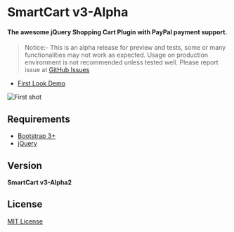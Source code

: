 # SmartCart v3-Alpha
#### The awesome jQuery Shopping Cart Plugin with PayPal payment support.

> Notice:- This is an alpha release for preview and tests, some or many functionalities may not work as expected. 
> Usage on production environment is not recommended unless tested well. 
> Please report issue at [GitHub Issues](https://github.com/techlab/SmartCart/issues/)

+ [First Look Demo](http://techlaboratory.net/demos/jquery-SmartCartv3Alpha/examples/index.html)


![First shot](http://techlaboratory.net/assets/media/products/SmartCartv3.0.1-alpha.png)

Requirements
-----
  + [Bootstrap 3+](http://getbootstrap.com/getting-started/#download)
  + [jQuery](http://jquery.com/)

Version
-----
**SmartCart v3-Alpha2**

License
----
[MIT License](https://github.com/techlab/SmartCart/blob/v3-alpha/LICENSE)
